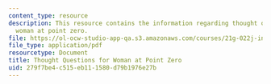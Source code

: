 ```yaml
---
content_type: resource
description: This resource contains the information regarding thought questions for
  woman at point zero.
file: https://ol-ocw-studio-app-qa.s3.amazonaws.com/courses/21g-022j-international-womens-voices-spring-2004/279f7be4c515eb111580d79b1976e27b_MIT21G_022JS04_f_wm.pdf
file_type: application/pdf
resourcetype: Document
title: Thought Questions for Woman at Point Zero
uid: 279f7be4-c515-eb11-1580-d79b1976e27b
---
```

